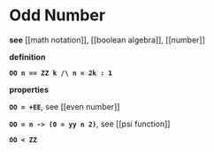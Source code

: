 # Odd Number

**see** [[math notation]], [[boolean algebra]], [[number]]

**definition**

**`OO n == ZZ k /\ n = 2k : 1`**

**properties**

**`OO = +EE`**, see [[even number]]

**`OO = n -> (0 = yy n 2)`**, see [[psi function]]

**`OO < ZZ`**
